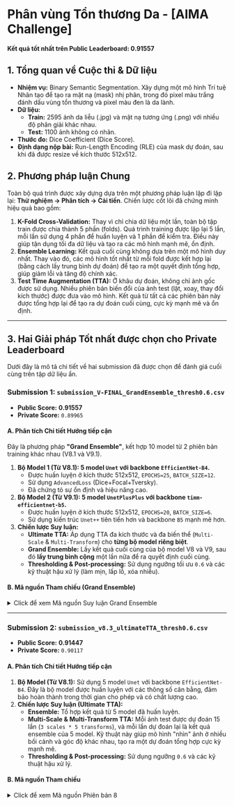 # **Phân vùng Tổn thương Da - [AIMA Challenge]**

**Kết quả tốt nhất trên Public Leaderboard: 0.91557**

## **1. Tổng quan về Cuộc thi & Dữ liệu**

-   **Nhiệm vụ:** Binary Semantic Segmentation. Xây dựng một mô hình Trí tuệ Nhân tạo để tạo ra mặt nạ (mask) nhị phân, trong đó pixel màu trắng đánh dấu vùng tổn thương và pixel màu đen là da lành.
-   **Dữ liệu:**
    -   **Train:** 2595 ảnh da liễu (.jpg) và mặt nạ tương ứng (.png) với nhiều độ phân giải khác nhau.
    -   **Test:** 1100 ảnh không có nhãn.
-   **Thước đo:** Dice Coefficient (Dice Score).
-   **Định dạng nộp bài:** Run-Length Encoding (RLE) của mask dự đoán, sau khi đã được resize về kích thước 512x512.

## **2. Phương pháp luận Chung**

Toàn bộ quá trình được xây dựng dựa trên một phương pháp luận lặp đi lặp lại: **Thử nghiệm -> Phân tích -> Cải tiến**. Chiến lược cốt lõi đã chứng minh hiệu quả bao gồm:

1.  **K-Fold Cross-Validation:** Thay vì chỉ chia dữ liệu một lần, toàn bộ tập train được chia thành 5 phần (folds). Quá trình training được lặp lại 5 lần, mỗi lần sử dụng 4 phần để huấn luyện và 1 phần để kiểm tra. Điều này giúp tận dụng tối đa dữ liệu và tạo ra các mô hình mạnh mẽ, ổn định.
2.  **Ensemble Learning:** Kết quả cuối cùng không dựa trên một mô hình duy nhất. Thay vào đó, các mô hình tốt nhất từ mỗi fold được kết hợp lại (bằng cách lấy trung bình dự đoán) để tạo ra một quyết định tổng hợp, giúp giảm lỗi và tăng độ chính xác.
3.  **Test Time Augmentation (TTA):** Ở khâu dự đoán, không chỉ ảnh gốc được sử dụng. Nhiều phiên bản biến đổi của ảnh test (lật, xoay, thay đổi kích thước) được đưa vào mô hình. Kết quả từ tất cả các phiên bản này được tổng hợp lại để tạo ra dự đoán cuối cùng, cực kỳ mạnh mẽ và ổn định.
---

## **3. Hai Giải pháp Tốt nhất được chọn cho Private Leaderboard**

Dưới đây là mô tả chi tiết về hai submission đã được chọn để đánh giá cuối cùng trên tập dữ liệu ẩn.

### **Submission 1: `submission_V-FINAL_GrandEnsemble_thresh0.6.csv`**

-   **Public Score:** **0.91557**
-   **Private Score:** `0.89965`

#### **A. Phân tích Chi tiết Hướng tiếp cận**

Đây là phương pháp **"Grand Ensemble"**, kết hợp 10 model từ 2 phiên bản training khác nhau (V8.1 và V9.1).

1.  **Bộ Model 1 (Từ V8.1): 5 model `Unet` với backbone `EfficientNet-B4`.**
    -   Được huấn luyện ở kích thước 512x512, `EPOCHS=25`, `BATCH_SIZE=12`.
    -   Sử dụng `AdvancedLoss` (Dice+Focal+Tversky).
    -   Đã chứng tỏ sự ổn định và hiệu năng cao.
2.  **Bộ Model 2 (Từ V9.1): 5 model `UnetPlusPlus` với backbone `timm-efficientnet-b5`.**
    -   Được huấn luyện ở kích thước 512x512, `EPOCHS=20`, `BATCH_SIZE=6`.
    -   Sử dụng kiến trúc `Unet++` tiên tiến hơn và backbone `B5` mạnh mẽ hơn.
3.  **Chiến lược Suy luận:**
    -   **Ultimate TTA:** Áp dụng TTA đa kích thước và đa biến thể (`Multi-Scale` & `Multi-Transform`) cho **từng bộ model riêng biệt**.
    -   **Grand Ensemble:** Lấy kết quả cuối cùng của bộ model V8 và V9, sau đó **lấy trung bình cộng** một lần nữa để ra quyết định cuối cùng.
    -   **Thresholding & Post-processing:** Sử dụng ngưỡng tối ưu `0.6` và các kỹ thuật hậu xử lý (làm mịn, lấp lỗ, xóa nhiễu).

#### **B. Mã nguồn Tham chiếu (Grand Ensemble)**
<details>
<summary>Click để xem Mã nguồn Suy luận Grand Ensemble</summary>

```python
# PHẦN 1: CÀI ĐẶT, IMPORT VÀ CẤU HÌNH
print(">>> [PHẦN 1] Bắt đầu cài đặt...")
!pip install -q segmentation-models-pytorch albumentations timm scikit-image scikit-learn
import os, numpy as np, pandas as pd, cv2, torch, torch.nn as nn
from tqdm import tqdm
from torch.cuda.amp import autocast
import torch.nn.functional as F
import albumentations as A
from albumentations.pytorch import ToTensorV2
import segmentation_models_pytorch as smp
from scipy import ndimage
from skimage import morphology
import warnings
warnings.filterwarnings('ignore')

class Config:
    IMAGE_SIZE = 512
    N_SPLITS = 5
    TTA_SCALES = [480, 512, 640]
    DEVICE = torch.device('cuda' if torch.cuda.is_available() else 'cpu')
    DATASET_PATH = "/kaggle/input/warm-up-program-ai-vietnam-skin-segmentation"
    TEST_IMG_PATH = os.path.join(DATASET_PATH, "Test/Test/Image")
    
    # Cần cập nhật các đường dẫn này cho đúng với output notebooks của bạn
    MODEL_V8_DIR = "/kaggle/input/best-model-5-fold-v8"
    MODEL_V9_DIR = "/kaggle/input/best-model-v9"
    
    V8_CONFIG = {'arch': 'Unet', 'encoder': 'efficientnet-b4'}
    V9_CONFIG = {'arch': 'UnetPlusPlus', 'encoder': 'timm-efficientnet-b5'}
cfg = Config()

# PHẦN 2: CÁC HÀM TIỆN ÍCH
def mask2rle(mask):
    pixels = mask.flatten(); pixels = np.concatenate([[0], pixels, [0]])
    runs = np.where(pixels[1:] != pixels[:-1])[0] + 1; runs[1::2] -= runs[::2]
    return ' '.join(str(x) for x in runs)
def create_model(arch, encoder):
    return smp.create_model(arch, encoder_name=encoder, encoder_weights='imagenet', in_channels=3, classes=1)
def predict_with_ultimate_tta(models, image_np):
    final_predictions = []
    for scale in cfg.TTA_SCALES:
        transform_scale = A.Compose([A.Resize(scale, scale), A.Normalize(mean=[0.485, 0.456, 0.406], std=[0.229, 0.224, 0.225]), ToTensorV2()])
        scaled_tensor = transform_scale(image=image_np)['image'].unsqueeze(0).to(cfg.DEVICE)
        transforms = [lambda x: x, lambda x: torch.flip(x, [-1]), lambda x: torch.flip(x, [-2]), lambda x: torch.rot90(x, 1, [-2, -1]), lambda x: torch.rot90(x, 3, [-2, -1])]
        reverse_transforms = [lambda x: x, lambda x: torch.flip(x, [-1]), lambda x: torch.flip(x, [-2]), lambda x: torch.rot90(x, -1, [-2, -1]), lambda x: torch.rot90(x, -3, [-2, -1])]
        tta_preds_for_scale = []
        with torch.no_grad(), autocast():
            for transform, reverse_transform in zip(transforms, reverse_transforms):
                aug_tensor = transform(scaled_tensor)
                fold_preds = [torch.sigmoid(model(aug_tensor)) for model in models]
                ensembled_pred = torch.stack(fold_preds).mean(0)
                tta_preds_for_scale.append(reverse_transform(ensembled_pred))
        avg_pred_for_scale = torch.stack(tta_preds_for_scale).mean(0)
        restored_pred = F.interpolate(avg_pred_for_scale, size=(cfg.IMAGE_SIZE, cfg.IMAGE_SIZE), mode='bilinear', align_corners=False)
        final_predictions.append(restored_pred)
    return torch.stack(final_predictions).mean(0)
def advanced_postprocess(mask, min_size=100):
    binary_mask = morphology.remove_small_objects(mask.astype(bool), min_size=min_size)
    binary_mask = ndimage.binary_fill_holes(binary_mask)
    binary_mask = morphology.binary_closing(binary_mask, morphology.disk(3))
    return binary_mask.astype(np.uint8)

# PHẦN 3: PIPELINE SUY LUẬN
models_v8 = []
for fold in range(1, cfg.N_SPLITS + 1):
    model = create_model(cfg.V8_CONFIG['arch'], cfg.V8_CONFIG['encoder']).to(cfg.DEVICE)
    model.load_state_dict(torch.load(os.path.join(cfg.MODEL_V8_DIR, f"best_model_fold_{fold}.pth")))
    model.eval(); models_v8.append(model)
print(f"✅ Đã tải thành công {len(models_v8)} models V8.")
models_v9 = []
for fold in range(1, cfg.N_SPLITS + 1):
    model = create_model(cfg.V9_CONFIG['arch'], cfg.V9_CONFIG['encoder']).to(cfg.DEVICE)
    model.load_state_dict(torch.load(os.path.join(cfg.MODEL_V9_DIR, f"best_model_fold_{fold}.pth")))
    model.eval(); models_v9.append(model)
print(f"✅ Đã tải thành công {len(models_v9)} models V9.")
test_files = [f for f in os.listdir(cfg.TEST_IMG_PATH) if f.endswith('.jpg')]
test_ids = [os.path.splitext(f)[0] for f in test_files]
results = []
OPTIMAL_THRESHOLD = 0.6
for test_id in tqdm(test_ids, desc=f"Grand Ensemble Inference"):
    img_path = os.path.join(cfg.TEST_IMG_PATH, f"{test_id}.jpg")
    image_numpy = cv2.cvtColor(cv2.imread(img_path), cv2.COLOR_BGR2RGB)
    pred_v8 = predict_with_ultimate_tta(models_v8, image_numpy)
    pred_v9 = predict_with_ultimate_tta(models_v9, image_numpy)
    final_pred_tensor = (pred_v8 + pred_v9) / 2.0
    final_mask_np = final_pred_tensor.cpu().numpy().squeeze()
    binary_mask_with_threshold = (final_mask_np > OPTIMAL_THRESHOLD)
    final_mask_processed = advanced_postprocess(binary_mask_with_threshold)
    rle = mask2rle(final_mask_processed)
    results.append({"ID": f"{test_id}_segmentation", "Predicted_Mask": rle})
submission_df = pd.DataFrame(results)
submission_filename = f"submission_V-FINAL_GrandEnsemble_thresh{OPTIMAL_THRESHOLD}.csv"
submission_df.to_csv(submission_filename, index=False)
```

</details>

---

### **Submission 2: `submission_v8.3_ultimateTTA_thresh0.6.csv`**

-   **Public Score:** **0.91447**
-   **Private Score:** `0.90117`
#### **A. Phân tích Chi tiết Hướng tiếp cận**

1.  **Bộ Model (Từ V8.1):** Sử dụng 5 model `Unet` với backbone `EfficientNet-B4`. Đây là bộ model được huấn luyện với các thông số cân bằng, đảm bảo hoàn thành trong thời gian cho phép và có chất lượng cao.
2.  **Chiến lược Suy luận (Ultimate TTA):**
    -   **Ensemble:** Tổ hợp kết quả từ 5 model đã huấn luyện.
    -   **Multi-Scale & Multi-Transform TTA:** Mỗi ảnh test được dự đoán 15 lần (`3 scales * 5 transforms`), và mỗi lần dự đoán lại là kết quả ensemble của 5 model. Kỹ thuật này giúp mô hình "nhìn" ảnh ở nhiều bối cảnh và góc độ khác nhau, tạo ra một dự đoán tổng hợp cực kỳ mạnh mẽ.
    -   **Thresholding & Post-processing:** Sử dụng ngưỡng `0.6` và các kỹ thuật hậu xử lý.

#### **B. Mã nguồn Tham chiếu**

<details>
<summary>Click để xem Mã nguồn Phiên bản 8</summary>

```python
# --------------------------------------------------------------------
# PHẦN 1: CÀI ĐẶT, IMPORT VÀ CẤU HÌNH (CHO TRAINING)
# --------------------------------------------------------------------
print(">>> [PHẦN 1] Bắt đầu cài đặt thư viện và cấu hình...")
!pip install -q segmentation-models-pytorch albumentations timm scikit-image scikit-learn
import os, numpy as np, pandas as pd, cv2, gc, torch, torch.nn as nn, random
from tqdm import tqdm
from torch.utils.data import Dataset, DataLoader, Subset
from torch.cuda.amp import autocast, GradScaler
import torch.nn.functional as F
from sklearn.model_selection import KFold
import albumentations as A
from albumentations.pytorch import ToTensorV2
import segmentation_models_pytorch as smp
from scipy import ndimage
from skimage import morphology
import warnings
warnings.filterwarnings('ignore')

class Config:
    ARCHITECTURE = 'Unet'
    ENCODER = 'efficientnet-b4'
    PRETRAINED_WEIGHTS = 'imagenet'
    IMAGE_SIZE = 512
    N_SPLITS = 5
    BATCH_SIZE = 12
    EPOCHS = 25
    PATIENCE = 5
    MIN_DELTA = 1e-4
    LEARNING_RATE = 1e-4
    GRADIENT_CHECKPOINTING = True
    TTA_SCALES = [480, 512, 640]
    DEVICE = torch.device('cuda' if torch.cuda.is_available() else 'cpu')
    BASE_PATH = "/kaggle/input/warm-up-program-ai-vietnam-skin-segmentation"
    TRAIN_IMG_PATH = os.path.join(BASE_PATH, "Train/Train/Image")
    TRAIN_MASK_PATH = os.path.join(BASE_PATH, "Train/Train/Mask")
    TEST_IMG_PATH = os.path.join(BASE_PATH, "Test/Test/Image")
    MODEL_OUTPUT_DIR = "/kaggle/working/models_v8.1/"

cfg = Config()
os.makedirs(cfg.MODEL_OUTPUT_DIR, exist_ok=True)

# --------------------------------------------------------------------
# PHẦN 2: CÁC HÀM TIỆN ÍCH, LOSS, AUGMENTATION, TTA
# --------------------------------------------------------------------
def mask2rle(mask):
    pixels = mask.flatten(); pixels = np.concatenate([[0], pixels, [0]])
    runs = np.where(pixels[1:] != pixels[:-1])[0] + 1; runs[1::2] -= runs[::2]
    return ' '.join(str(x) for x in runs)
class AdvancedLoss(nn.Module):
    def __init__(self):
        super().__init__(); self.dice = smp.losses.DiceLoss(smp.losses.BINARY_MODE, from_logits=True)
        self.focal = smp.losses.FocalLoss(smp.losses.BINARY_MODE, alpha=0.25, gamma=2.0)
        self.tversky = smp.losses.TverskyLoss(smp.losses.BINARY_MODE, alpha=0.7, beta=0.3)
    def forward(self, pred, target): return 0.4*self.dice(pred, target) + 0.3*self.focal(pred, target) + 0.3*self.tversky(pred, target)
def get_transforms_v8():
    train_transform = A.Compose([
        A.Resize(cfg.IMAGE_SIZE, cfg.IMAGE_SIZE), A.HorizontalFlip(p=0.5), A.VerticalFlip(p=0.5), A.ShiftScaleRotate(p=0.5),
        A.OneOf([A.ElasticTransform(p=0.2), A.GridDistortion(p=0.2)], p=0.3),
        A.RandomBrightnessContrast(p=0.5), A.HueSaturationValue(p=0.3), A.CLAHE(p=0.4),
        A.OneOf([A.GaussNoise(), A.CoarseDropout(max_holes=8, max_height=32, max_width=32)], p=0.4),
        A.Normalize(mean=[0.485, 0.456, 0.406], std=[0.229, 0.224, 0.225]), ToTensorV2(),
    ])
    val_transform = A.Compose([A.Resize(cfg.IMAGE_SIZE, cfg.IMAGE_SIZE), A.Normalize(mean=[0.485, 0.456, 0.406], std=[0.229, 0.224, 0.225]), ToTensorV2()])
    return train_transform, val_transform
def predict_with_ultimate_tta(models, image_np):
    final_predictions = []
    for scale in cfg.TTA_SCALES:
        transform_scale = A.Compose([A.Resize(scale, scale), A.Normalize(mean=[0.485, 0.456, 0.406], std=[0.229, 0.224, 0.225]), ToTensorV2()])
        scaled_tensor = transform_scale(image=image_np)['image'].unsqueeze(0).to(cfg.DEVICE)
        transforms = [lambda x: x, lambda x: torch.flip(x, [-1]), lambda x: torch.flip(x, [-2]), lambda x: torch.rot90(x, 1, [-2, -1]), lambda x: torch.rot90(x, 3, [-2, -1])]
        reverse_transforms = [lambda x: x, lambda x: torch.flip(x, [-1]), lambda x: torch.flip(x, [-2]), lambda x: torch.rot90(x, -1, [-2, -1]), lambda x: torch.rot90(x, -3, [-2, -1])]
        tta_preds_for_scale = []
        with torch.no_grad(), autocast():
            for transform, reverse_transform in zip(transforms, reverse_transforms):
                aug_tensor = transform(scaled_tensor)
                fold_preds = [torch.sigmoid(model(aug_tensor)) for model in models]
                ensembled_pred = torch.stack(fold_preds).mean(0)
                tta_preds_for_scale.append(reverse_transform(ensembled_pred))
        avg_pred_for_scale = torch.stack(tta_preds_for_scale).mean(0)
        restored_pred = F.interpolate(avg_pred_for_scale, size=(512, 512), mode='bilinear', align_corners=False)
        final_predictions.append(restored_pred)
    return torch.stack(final_predictions).mean(0)
def advanced_postprocess(mask, min_size=100):
    binary_mask = morphology.remove_small_objects(mask.astype(bool), min_size=min_size)
    binary_mask = ndimage.binary_fill_holes(binary_mask)
    binary_mask = morphology.binary_closing(binary_mask, morphology.disk(3))
    return binary_mask.astype(np.uint8)
class EarlyStopping:
    def __init__(self, patience=7, min_delta=0):
        self.patience, self.min_delta, self.counter, self.best_score = patience, min_delta, 0, None
        self.best_weights = None
    def __call__(self, val_score, model):
        if self.best_score is None or val_score > self.best_score + self.min_delta:
            self.best_score, self.counter = val_score, 0; self.best_weights = model.state_dict().copy(); return False
        else: self.counter += 1; return self.counter >= self.patience
class SkinLesionDataset(Dataset):
    def __init__(self, ids, img_dir, mask_dir, transform=None):
        self.ids, self.img_dir, self.mask_dir, self.transform = ids, img_dir, mask_dir, transform
    def __len__(self): return len(self.ids)
    def __getitem__(self, idx):
        img_id = self.ids[idx]; img_path = os.path.join(self.img_dir, f"{img_id}.jpg")
        mask_path = os.path.join(self.mask_dir, f"{img_id}_segmentation.png")
        image = cv2.cvtColor(cv2.imread(img_path), cv2.COLOR_BGR2RGB)
        mask = (cv2.imread(mask_path, cv2.IMREAD_GRAYSCALE) / 255.0).astype(np.float32)
        if self.transform: augmented = self.transform(image=image, mask=mask); image, mask = augmented['image'], augmented['mask']
        return image, mask.unsqueeze(0)
def dice_coefficient(pred, target, smooth=1e-6):
    pred = (pred > 0.5).float(); intersection = (pred * target).sum()
    return (2. * intersection + smooth) / (pred.sum() + target.sum() + smooth)
def validate_model(model, loader, device):
    model.eval(); total_dice = 0
    with torch.no_grad():
        for images, masks in loader:
            images, masks = images.to(device), masks.to(device)
            with autocast(): preds = torch.sigmoid(model(images))
            for pred, mask in zip(preds, masks): total_dice += dice_coefficient(pred, mask).item()
    return total_dice / len(loader.dataset)
def train_one_epoch(model, loader, optimizer, scheduler, loss_fn, scaler, device):
    model.train(); total_loss = 0
    for images, masks in loader:
        images, masks = images.to(device, non_blocking=True), masks.to(device, non_blocking=True)
        optimizer.zero_grad()
        with autocast(): loss = loss_fn(model(images), masks)
        scaler.scale(loss).backward(); scaler.step(optimizer); scaler.update()
        if scheduler is not None: scheduler.step()
        total_loss += loss.item()
    return total_loss / len(loader)
def create_model():
    model = smp.Unet(encoder_name=cfg.ENCODER, encoder_weights=cfg.PRETRAINED_WEIGHTS, in_channels=3, classes=1, activation=None)
    if cfg.GRADIENT_CHECKPOINTING:
        try:
            if hasattr(model.encoder, 'set_grad_checkpointing'): model.encoder.set_grad_checkpointing(enable=True); print("✅ Gradient checkpointing enabled.")
        except Exception as e: print(f"⚠️ Không thể kích hoạt gradient checkpointing: {e}")
    return model

# --------------------------------------------------------------------
# PHẦN 3: PIPELINE HUẤN LUYỆN K-FOLD
# --------------------------------------------------------------------
print(">>> [PHẦN 3] Bắt đầu pipeline huấn luyện K-Fold...")
START_FOLD = 0 
all_files = [f for f in os.listdir(cfg.TRAIN_IMG_PATH) if f.endswith('.jpg')]
all_ids = [os.path.splitext(f)[0] for f in all_files]
kf = KFold(n_splits=cfg.N_SPLITS, shuffle=True, random_state=42)
train_transform, val_transform = get_transforms_v8()
full_dataset = SkinLesionDataset(all_ids, cfg.TRAIN_IMG_PATH, cfg.TRAIN_MASK_PATH, transform=train_transform)
val_dataset_template = SkinLesionDataset(all_ids, cfg.TRAIN_IMG_PATH, cfg.TRAIN_MASK_PATH, transform=val_transform)
overall_val_dice = 0.0
all_splits = list(kf.split(all_ids))
for fold in range(START_FOLD, cfg.N_SPLITS):
    print(f"\n{'='*25} FOLD {fold+1}/{cfg.N_SPLITS} {'='*25}")
    train_idx, val_idx = all_splits[fold]
    train_subset, val_subset = Subset(full_dataset, train_idx), Subset(val_dataset_template, val_idx)
    train_loader = DataLoader(train_subset, batch_size=cfg.BATCH_SIZE, shuffle=True, num_workers=2, pin_memory=True, drop_last=True)
    val_loader = DataLoader(val_subset, batch_size=cfg.BATCH_SIZE*2, shuffle=False, num_workers=2, pin_memory=True)
    model = create_model().to(cfg.DEVICE)
    loss_fn = AdvancedLoss().to(cfg.DEVICE)
    optimizer = torch.optim.AdamW(model.parameters(), lr=cfg.LEARNING_RATE)
    scheduler = torch.optim.lr_scheduler.OneCycleLR(optimizer, max_lr=cfg.LEARNING_RATE*5, epochs=cfg.EPOCHS, steps_per_epoch=len(train_loader))
    scaler = GradScaler()
    early_stopper = EarlyStopping(patience=cfg.PATIENCE, min_delta=cfg.MIN_DELTA)
    for epoch in range(1, cfg.EPOCHS + 1):
        train_loss = train_one_epoch(model, train_loader, optimizer, scheduler, loss_fn, scaler, cfg.DEVICE)
        val_dice = validate_model(model, val_loader, cfg.DEVICE)
        print(f"Fold {fold+1} Epoch {epoch}: Train Loss: {train_loss:.4f} | Val Dice: {val_dice:.4f}")
        if early_stopper(val_dice, model): print(f"⏰ Early stopping! Best Dice: {early_stopper.best_score:.4f}"); break
    model.load_state_dict(early_stopper.best_weights)
    torch.save(model.state_dict(), os.path.join(cfg.MODEL_OUTPUT_DIR, f"best_model_fold_{fold+1}.pth"))
    print(f"🎉 Đã lưu model tốt nhất cho Fold {fold+1} với Dice: {early_stopper.best_score:.4f}")
    overall_val_dice += early_stopper.best_score
    gc.collect(); torch.cuda.empty_cache()
print(f"\n✅ Training K-Fold V8.1 hoàn tất! Điểm Dice trung bình: {overall_val_dice/cfg.N_SPLITS:.4f}")

# --------------------------------------------------------------------
# PHẦN 4: PIPELINE SUY LUẬN
# --------------------------------------------------------------------
print("\n>>> [PHẦN 4] Bắt đầu pipeline suy luận tối thượng...")
fold_models = []
for fold in range(1, cfg.N_SPLITS + 1):
    model_path = os.path.join(cfg.MODEL_OUTPUT_DIR, f"best_model_fold_{fold}.pth")
    if os.path.exists(model_path):
        model = create_model().to(cfg.DEVICE)
        model.load_state_dict(torch.load(model_path))
        model.eval(); fold_models.append(model)
if fold_models:
    test_files = [f for f in os.listdir(cfg.TEST_IMG_PATH) if f.endswith('.jpg')]
    test_ids = [os.path.splitext(f)[0] for f in test_files]
    results_v8 = []
    OPTIMAL_THRESHOLD = 0.6
    for test_id in tqdm(test_ids, desc="Ultimate Inference V8.3"):
        img_path = os.path.join(cfg.TEST_IMG_PATH, f"{test_id}.jpg")
        image_numpy = cv2.cvtColor(cv2.imread(img_path), cv2.COLOR_BGR2RGB)
        final_pred_tensor = predict_with_ultimate_tta(fold_models, image_numpy)
        final_mask_np = final_pred_tensor.cpu().numpy().squeeze()
        binary_mask_with_threshold = (final_mask_np > OPTIMAL_THRESHOLD)
        final_mask_processed = advanced_postprocess(binary_mask_with_threshold)
        rle = mask2rle(final_mask_processed)
        results_v8.append({"ID": f"{test_id}_segmentation", "Predicted_Mask": rle})
    submission_df_v8 = pd.DataFrame(results_v8)
    submission_filename = f"submission_v8.3_ultimateTTA_thresh{OPTIMAL_THRESHOLD}.csv"
    submission_df_v8.to_csv(submission_filename, index=False)
```

</details>